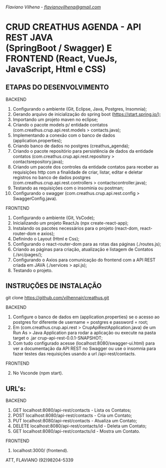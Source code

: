 ###### Flaviano Vilhena - flavianovilhena@gmail.com

# CRUD CREATHUS AGENDA - API REST JAVA </br> (SpringBoot / Swagger) E FRONTEND (React, VueJs, JavaScript, Html e CSS)

## ETAPAS DO DESENVOLVIMENTO

BACKEND

1. Configurando o ambiente (Git, Eclipse, Java, Postgres, Insomnia);
2. Gerando arquivo de inicialização do spring boot (https://start.spring.io/);
3. Importando um projeto maven no eclipse;
4. Criando o pacote models p/ entidade contatos (com.creathus.crup.api.rest.models > contacts.java);
5. Implementando a conexão com o banco de dados (application.properties);
6. Criando banco de dados no postgres (creathus_agenda);
7. Criando o pacote repositório para persistência de dados da entidade contatos (com.creathus.crup.api.rest.repository > contactsrepository.java);
8. Criando um pacote dos controles da entidade contatos para receber as requisições http com a finalidade de criar, listar, editar e deletar registros no banco de dados postgres (com.creathus.crup.api.rest.controllers > contactscontroller.java);
9. Testando as requisições com o insominia ou postman;
10. Configurando o swagger (com.creathus.crup.api.rest.config > SwaggerConfig.java).

FRONTEND

1. Configurando o ambiente (Git, VsCode);
2. Inicializando um projeto ReactJs (npx create-react-app);
3. Instalando os pacotes necessários para o projeto (react-dom, react-router-dom e axios);
4. Definindo o Layout (Html e Css);
5. Configurando o react-router-dom para as rotas das páginas (./routes.js);
7. Criando as páginas para criação, atualização e listagem de Contatos (./src/pages/);
6. Configurando o Axios para comunicação do frontend com a API REST criada em JAVA (./services > api.js);
8. Testando o projeto.

## INSTRUÇÕES DE INSTALAÇÃO

git clone https://github.com/vilhennajr/creathus.git

BACKEND

1. Configure o banco de dados em (application.properties) se o acesso ao postgres for diferente de username = postgres e password = root;
3. Em (com.creathus.crup.api.rest > CrupApiRestApplication.java) de um Run As > Java Application para rodar a aplicação ou execute na pasta target o .jar crup-api-rest-0.0.1-SNAPSHOT;
4. Com tudo configurado acesse (localhost:8080/swagger-ui.html) para ver a documentação da API REST no Swagger ou use o insomnia para fazer testes das requisições usando a url /api-rest/contacts.

FRONTEND

2. No Vsconde (npm start).

## URL's: 

BACKEND

1. GET localhost:8080/api-rest/contacts - Lista os Contatos;
2. POST localhost:8080/api-rest/contacts - Cria um Contato;
3. PUT localhost:8080/api-rest/contacts - Atualiza um Contato;
4. DELETE localhost:8080/api-rest/contacts/id - Deleta um Contato;
5. GET localhost:8080/api-rest/contacts/id - Mostra um Contato.

FRONTEND

1. localhost:3000/ (frontend).

ATT, FLAVIANO (92)98204-5339

